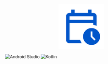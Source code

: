<p align='center'>
 <a href='https://github.com/sponsors/alexandresanlim'>
  <img src='https://github.com/Eisbaer1832/Planager/blob/2022ebadc600a5fd9a8eca42d04c1d39e40261f6/app/src/main/ic_launcher-playstore.png' width=150 />
 </a>
</p>

![Android Studio](https://img.shields.io/badge/android%20studio-346ac1?style=for-the-badge&logo=android%20studio&logoColor=white)
![Kotlin](https://img.shields.io/badge/kotlin-%237F52FF.svg?style=for-the-badge&logo=kotlin&logoColor=white)
